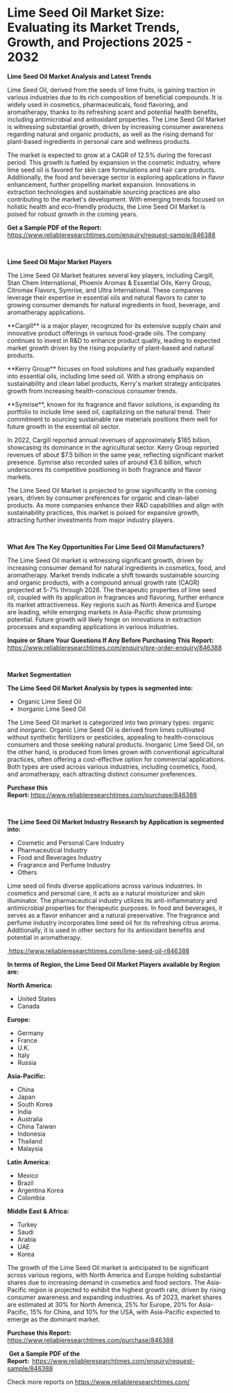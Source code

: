 <p><h1>Lime Seed Oil Market Size: Evaluating its Market Trends, Growth, and Projections 2025 - 2032</h1></p><p><strong>Lime Seed Oil Market Analysis and Latest Trends</strong></p>
<p><p>Lime Seed Oil, derived from the seeds of lime fruits, is gaining traction in various industries due to its rich composition of beneficial compounds. It is widely used in cosmetics, pharmaceuticals, food flavoring, and aromatherapy, thanks to its refreshing scent and potential health benefits, including antimicrobial and antioxidant properties. The Lime Seed Oil Market is witnessing substantial growth, driven by increasing consumer awareness regarding natural and organic products, as well as the rising demand for plant-based ingredients in personal care and wellness products.</p><p>The market is expected to grow at a CAGR of 12.5% during the forecast period. This growth is fueled by expansion in the cosmetic industry, where lime seed oil is favored for skin care formulations and hair care products. Additionally, the food and beverage sector is exploring applications in flavor enhancement, further propelling market expansion. Innovations in extraction technologies and sustainable sourcing practices are also contributing to the market's development. With emerging trends focused on holistic health and eco-friendly products, the Lime Seed Oil Market is poised for robust growth in the coming years.</p></p>
<p><strong>Get a Sample PDF of the Report:&nbsp;</strong> <a href="https://www.reliableresearchtimes.com/enquiry/request-sample/846388?utm_campaign=3036&utm_medium=2&utm_source=Github&utm_content=ia&utm_term=04042025&utm_id=lime-seed-oil">https://www.reliableresearchtimes.com/enquiry/request-sample/846388</a></p>
<p>&nbsp;</p>
<p><strong>Lime Seed Oil Major Market Players</strong></p>
<p><p>The Lime Seed Oil Market features several key players, including Cargill, Stan Chem International, Phoenix Aromas & Essential Oils, Kerry Group, Citromax Flavors, Symrise, and Ultra International. These companies leverage their expertise in essential oils and natural flavors to cater to growing consumer demands for natural ingredients in food, beverage, and aromatherapy applications.</p><p>**Cargill** is a major player, recognized for its extensive supply chain and innovative product offerings in various food-grade oils. The company continues to invest in R&D to enhance product quality, leading to expected market growth driven by the rising popularity of plant-based and natural products.</p><p>**Kerry Group** focuses on food solutions and has gradually expanded into essential oils, including lime seed oil. With a strong emphasis on sustainability and clean label products, Kerry's market strategy anticipates growth from increasing health-conscious consumer trends.</p><p>**Symrise**, known for its fragrance and flavor solutions, is expanding its portfolio to include lime seed oil, capitalizing on the natural trend. Their commitment to sourcing sustainable raw materials positions them well for future growth in the essential oil sector.</p><p>In 2022, Cargill reported annual revenues of approximately $165 billion, showcasing its dominance in the agricultural sector. Kerry Group reported revenues of about $7.5 billion in the same year, reflecting significant market presence. Symrise also recorded sales of around €3.6 billion, which underscores its competitive positioning in both fragrance and flavor markets.</p><p>The Lime Seed Oil Market is projected to grow significantly in the coming years, driven by consumer preferences for organic and clean-label products. As more companies enhance their R&D capabilities and align with sustainability practices, this market is poised for expansive growth, attracting further investments from major industry players.</p></p>
<p>&nbsp;</p>
<p><strong>What Are The Key Opportunities For Lime Seed Oil Manufacturers?</strong></p>
<p><p>The Lime Seed Oil market is witnessing significant growth, driven by increasing consumer demand for natural ingredients in cosmetics, food, and aromatherapy. Market trends indicate a shift towards sustainable sourcing and organic products, with a compound annual growth rate (CAGR) projected at 5-7% through 2028. The therapeutic properties of lime seed oil, coupled with its application in fragrances and flavoring, further enhance its market attractiveness. Key regions such as North America and Europe are leading, while emerging markets in Asia-Pacific show promising potential. Future growth will likely hinge on innovations in extraction processes and expanding applications in various industries.</p></p>
<p><strong>Inquire or Share Your Questions If Any Before Purchasing This Report:</strong> <a href="https://www.reliableresearchtimes.com/enquiry/pre-order-enquiry/846388?utm_campaign=3036&utm_medium=2&utm_source=Github&utm_content=ia&utm_term=04042025&utm_id=lime-seed-oil">https://www.reliableresearchtimes.com/enquiry/pre-order-enquiry/846388</a></p>
<p>&nbsp;</p>
<p><strong>Market Segmentation</strong></p>
<p><strong>The Lime Seed Oil Market Analysis by types is segmented into:</strong></p>
<p><ul><li>Organic Lime Seed Oil</li><li>Inorganic Lime Seed Oil</li></ul></p>
<p><p>The Lime Seed Oil market is categorized into two primary types: organic and inorganic. Organic Lime Seed Oil is derived from limes cultivated without synthetic fertilizers or pesticides, appealing to health-conscious consumers and those seeking natural products. Inorganic Lime Seed Oil, on the other hand, is produced from limes grown with conventional agricultural practices, often offering a cost-effective option for commercial applications. Both types are used across various industries, including cosmetics, food, and aromatherapy, each attracting distinct consumer preferences.</p></p>
<p><strong>Purchase this Report:&nbsp;</strong><a href="https://www.reliableresearchtimes.com/purchase/846388?utm_campaign=3036&utm_medium=2&utm_source=Github&utm_content=ia&utm_term=04042025&utm_id=lime-seed-oil">https://www.reliableresearchtimes.com/purchase/846388</a></p>
<p>&nbsp;</p>
<p><strong>The Lime Seed Oil Market Industry Research by Application is segmented into:</strong></p>
<p><ul><li>Cosmetic and Personal Care Industry</li><li>Pharmaceutical Industry</li><li>Food and Beverages Industry</li><li>Fragrance and Perfume Industry</li><li>Others</li></ul></p>
<p><p>Lime seed oil finds diverse applications across various industries. In cosmetics and personal care, it acts as a natural moisturizer and skin illuminator. The pharmaceutical industry utilizes its anti-inflammatory and antimicrobial properties for therapeutic purposes. In food and beverages, it serves as a flavor enhancer and a natural preservative. The fragrance and perfume industry incorporates lime seed oil for its refreshing citrus aroma. Additionally, it is used in other sectors for its antioxidant benefits and potential in aromatherapy.</p></p>
<p><a href="https://www.reliableresearchtimes.com/lime-seed-oil-r846388?utm_campaign=3036&utm_medium=2&utm_source=Github&utm_content=ia&utm_term=04042025&utm_id=lime-seed-oil">&nbsp;https://www.reliableresearchtimes.com/lime-seed-oil-r846388</a></p>
<p><strong>In terms of Region, the Lime Seed Oil Market Players available by Region are:</strong></p>
<p>
    <p> <strong> North America: </strong>
        <ul>
            <li>United States</li>
            <li>Canada</li>
        </ul>
        </p> 
    <p> <strong> Europe: </strong>
        <ul>
            <li>Germany</li>
            <li>France</li>
            <li>U.K.</li>
            <li>Italy</li>
            <li>Russia</li>
        </ul>
        </p> 
    <p> <strong> Asia-Pacific: </strong>
        <ul>
            <li>China</li>
            <li>Japan</li>
            <li>South Korea</li>
            <li>India</li>
            <li>Australia</li>
            <li>China Taiwan</li>
            <li>Indonesia</li>
            <li>Thailand</li>
            <li>Malaysia</li>
        </ul>
        </p> 
    <p> <strong> Latin America: </strong>
        <ul>
            <li>Mexico</li>
            <li>Brazil</li>
            <li>Argentina Korea</li>
            <li>Colombia</li>
        </ul>
        </p> 
    <p> <strong> Middle East & Africa: </strong>
        <ul>
            <li>Turkey</li>
            <li>Saudi</li>
            <li>Arabia</li>
            <li>UAE</li>
            <li>Korea</li>
        </ul>
    </p>
    </p>
<p><p>The growth of the Lime Seed Oil market is anticipated to be significant across various regions, with North America and Europe holding substantial shares due to increasing demand in cosmetics and food sectors. The Asia-Pacific region is projected to exhibit the highest growth rate, driven by rising consumer awareness and expanding industries. As of 2023, market shares are estimated at 30% for North America, 25% for Europe, 20% for Asia-Pacific, 15% for China, and 10% for the USA, with Asia-Pacific expected to emerge as the dominant market.</p></p>
<p><strong>Purchase this Report: </strong><a href="https://www.reliableresearchtimes.com/purchase/846388?utm_campaign=3036&utm_medium=2&utm_source=Github&utm_content=ia&utm_term=04042025&utm_id=lime-seed-oil">https://www.reliableresearchtimes.com/purchase/846388</a></p>
<p>&nbsp;<strong>Get a Sample PDF of the Report:&nbsp;&nbsp;</strong><a href="https://www.reliableresearchtimes.com/enquiry/request-sample/846388?utm_campaign=3036&utm_medium=2&utm_source=Github&utm_content=ia&utm_term=04042025&utm_id=lime-seed-oil">https://www.reliableresearchtimes.com/enquiry/request-sample/846388</a></p>
<p><strong></strong></p>
<p>Check more reports on <a href="https://www.reliableresearchtimes.com/?utm_campaign=3036&utm_medium=2&utm_source=Github&utm_content=ia&utm_term=04042025&utm_id=lime-seed-oil">https://www.reliableresearchtimes.com/</a></p>